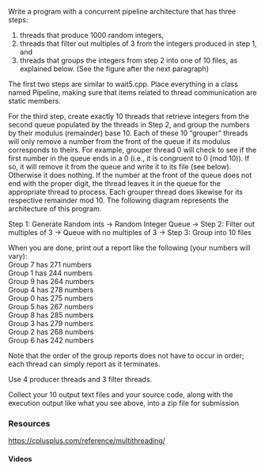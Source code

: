 Write a program with a concurrent pipeline architecture that has three steps:

1) threads that produce 1000 random integers, 
2) threads that filter out multiples of 3 from the integers produced in step 1, and  
3) threads that groups the integers from step 2 into one of 10 files, as explained below. (See the figure after the next paragraph)

The first two steps are similar to wait5.cpp. Place everything in a class named Pipeline, making sure that items related to thread communication are static members.  

For the third step, create exactly 10 threads that retrieve integers from the second queue populated by the threads in Step 2, and group the numbers by their modulus (remainder) base 10. Each of these 10 “grouper” threads will only remove a number from the front of the queue if its modulus corresponds to theirs. For example, grouper thread 0 will check to see if the first number in the queue ends in a 0 (i.e., it is congruent to 0 (mod 10)). If so, it will remove it from the queue and write it to its file (see below). Otherwise it does nothing. If the number at the front of the queue does not end with the proper digit, the thread leaves it in the queue for the appropriate thread to process. Each grouper thread does likewise for its respective remainder mod 10. The following diagram represents the architecture of this program.

Step 1: Generate Random ints -> Random Integer Queue -> Step 2: Filter out multiples of 3 -> Queue with no multiples of 3 -> Step 3: Group into 10 files

When you are done, print out a report like the following (your numbers will vary):  
Group 7 has 271 numbers  
Group 1 has 244 numbers  
Group 9 has 264 numbers  
Group 4 has 278 numbers  
Group 0 has 275 numbers  
Group 5 has 267 numbers  
Group 8 has 285 numbers  
Group 3 has 279 numbers  
Group 2 has 268 numbers  
Group 6 has 242 numbers  

Note that the order of the group reports does not have to occur in order; each thread can simply report as it terminates. 

Use 4 producer threads and 3 filter threads.  

Collect your 10 output text files and your source code, along with the execution output like what you see above, into a zip file for submission

### Resources

https://cplusplus.com/reference/multithreading/

#### Videos
